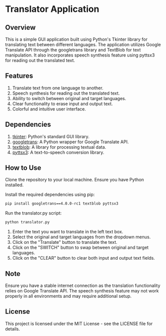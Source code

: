 # Translator Application

## Overview
This is a simple GUI application built using Python's Tkinter library for translating text between different languages. The application utilizes Google Translate API through the googletrans library and TextBlob for text manipulation. It also incorporates speech synthesis feature using pyttsx3 for reading out the translated text.

## Features
1. Translate text from one language to another.
2. Speech synthesis for reading out the translated text.
3. Ability to switch between original and target languages.
4. Clear functionality to erase input and output text.
5. Colorful and intuitive user interface.

## Dependencies
1. [tkinter](https://docs.python.org/3/library/tkinter.html): Python's standard GUI library.
2. [googletrans](https://pypi.org/project/googletrans/): A Python wrapper for Google Translate API.
3. [textblob](https://textblob.readthedocs.io/en/dev/): A library for processing textual data.
4. [pyttsx3](https://pypi.org/project/pyttsx3/): A text-to-speech conversion library.

## How to Use
Clone the repository to your local machine.
Ensure you have Python installed.

Install the required dependencies using pip:

```bash
pip install googletrans==4.0.0-rc1 textblob pyttsx3
```

Run the translator.py script:

```bash
python translator.py
```

1. Enter the text you want to translate in the left text box.
2. Select the original and target languages from the dropdown menus.
3. Click on the "Translate" button to translate the text.
4. Click on the "SWITCH" button to swap between original and target languages.
5. Click on the "CLEAR" button to clear both input and output text fields.

## Note
Ensure you have a stable internet connection as the translation functionality relies on Google Translate API.
The speech synthesis feature may not work properly in all environments and may require additional setup.

## License
This project is licensed under the MIT License - see the LICENSE file for details.